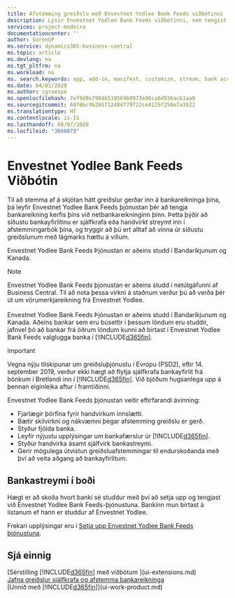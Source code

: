 ```yaml
---
title: Afstemming greiðslu með Envestnet Yodlee Bank Feeds viðbótinni | Microsoft Docs
description: Lýsir Envestnet Yodlee Bank Feeds viðbótinni, sem tengist bankareikningum svo þú getir afstemmt greiðslur á fljótlegan máta.
services: project-madeira
documentationcenter: ''
author: SorenGP
ms.service: dynamics365-business-central
ms.topic: article
ms.devlang: na
ms.tgt_pltfrm: na
ms.workload: na
ms. search.keywords: app, add-in, manifest, customize, stream, bank account link
ms.date: 04/01/2020
ms.author: sgroespe
ms.openlocfilehash: 7ef9d8e7904b51956960973e06ca6d936acb1aa0
ms.sourcegitcommit: 6078bc9b2b571248d779722ce4125f250e7a3922
ms.translationtype: HT
ms.contentlocale: is-IS
ms.lasthandoff: 08/07/2020
ms.locfileid: "3666873"
---
```

# <a name="the-envestnet-yodlee-bank-feeds-extension"></a>Envestnet Yodlee Bank Feeds Viðbótin
Til að stemma af á skjótan hátt greiðslur gerðar inn á bankareikninga þína, þá leyfir Envestnet Yodlee Bank Feeds þjónustan þér að tengja bankareikning kerfis þíns við netbankareikninginn þinn. Þetta þýðir að síðustu bankayfirlitinu er sjálfkrafa eða handvirkt streymt inn í afstemmingarbók þína, og tryggir að þú ert alltaf að vinna úr síðustu greiðslunum með lágmarks hættu á villum.

Envestnet Yodlee Bank Feeds Þjónustan er aðeins studd í Bandaríkjunum og Kanada.

> [!NOTE]
> Envestnet Yodlee Bank Feeds þjónustan er aðeins studd í netútgáfunni af Business Central. Til að nota þessa virkni á staðnum verður þú að verða þér út um vörumerkjareikning frá Envestnet Yodlee.<br /><br />
> Envestnet Yodlee Bank Feeds Þjónustan er aðeins studd í Bandaríkjunum og Kanada.
> Aðeins bankar sem eru búsettir í þessum löndum eru studdir, jafnvel þó að bankar frá öðrum löndum kunni að birtast í Envestnet Yodlee Bank Feeds valglugga banka í [!INCLUDE[d365fin](includes/d365fin_md.md)].

> [!IMPORTANT]
> Vegna nýju tilskipunar um greiðsluþjónustu í Evrópu (PSD2), eftir 14. september 2019, verður ekki hægt að flytja sjálfkrafa bankayfirlit frá bönkum í Bretlandi inn í [!INCLUDE[d365fin](includes/d365fin_md.md)]. Við bjóðum hugsanlega upp á þennan eiginleika aftur í framtíðinni.

Envestnet Yodlee Bank Feeds þjónustan veitir eftirfarandi ávinning:

* Fjarlægir þörfina fyrir handvirkum innslætti.
* Bætir skilvirkni og nákvæmni þegar afstemming greiðslu er gerð.
* Styður fjölda banka.
* Leyfir nýjustu upplýsingar um bankafærslur úr [!INCLUDE[d365fin](includes/d365fin_md.md)].
* Styður handvirka ásamt sjálfvirk bankastreymi.
* Gerir mögulega útvistun greiðsluafstemmingar til endurskoðanda með því að veita aðgang að bankayfirlitum.

## <a name="available-bank-feeds"></a>Bankastreymi í boði
Hægt er að skoða hvort banki sé studdur með því að setja upp og tengjast við Envestnet Yodlee Bank Feeds-þjónustuna. Bankinn mun birtast á listanum ef hann er studdur af Envestnet Yodlee.

Frekari upplýsingar eru í [Setja upp Envestnet Yodlee Bank Feeds þjónustuna](bank-how-setup-bank-statement-service.md).

## <a name="see-also"></a>Sjá einnig
[Sérstilling [!INCLUDE[d365fin](includes/d365fin_md.md)] með viðbótum ](ui-extensions.md)    
[Jafna greiðslur sjálfkrafa og afstemma bankareikninga](receivables-apply-payments-auto-reconcile-bank-accounts.md)  
[Unnið með [!INCLUDE[d365fin](includes/d365fin_md.md)]](ui-work-product.md)
